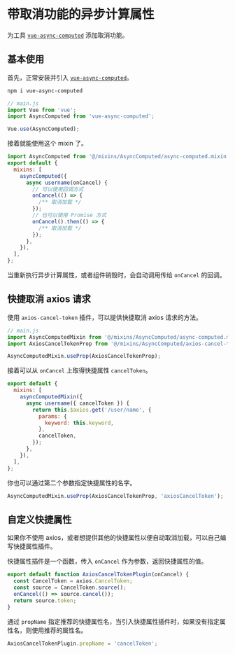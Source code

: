 # 带取消功能的异步计算属性

为工具 [`vue-async-computed`](https://github.com/foxbenjaminfox/vue-async-computed) 添加取消功能。

## 基本使用

首先，正常安装并引入 [`vue-async-computed`](https://github.com/foxbenjaminfox/vue-async-computed)。

```bash
npm i vue-async-computed
```

```js
// main.js
import Vue from 'vue';
import AsyncComputed from 'vue-async-computed';

Vue.use(AsyncComputed);
```

接着就能使用这个 mixin 了。

```js
import AsyncComputed from '@/mixins/AsyncComputed/async-computed.mixin';
export default {
  mixins: [
    asyncComputed({
      async username(onCancel) {
        // 可以使用回调方式
        onCancel(() => {
          /** 取消加载 */
        });
        // 也可以使用 Promise 方式
        onCancel().then(() => {
          /** 取消加载 */
        });
      },
    }),
  ],
};
```

当重新执行异步计算属性，或者组件销毁时，会自动调用传给 `onCancel` 的回调。

## 快捷取消 axios 请求

使用 `axios-cancel-token` 插件，可以提供快捷取消 axios 请求的方法。

```js
// main.js
import AsyncComputedMixin from '@/mixins/AsyncComputed/async-computed.mixin';
import AxiosCancelTokenProp from '@/mixins/AsyncComputed/axios-cancel-token.prop';

AsyncComputedMixin.useProp(AxiosCancelTokenProp);
```

接着可以从 `onCancel` 上取得快捷属性 `cancelToken`。

```js
export default {
  mixins: [
    asyncComputedMixin({
      async username({ cancelToken }) {
        return this.$axios.get('/user/name', {
          params: {
            keyword: this.keyword,
          },
          cancelToken,
        });
      },
    }),
  ],
};
```

你也可以通过第二个参数指定快捷属性的名字。

```js
AsyncComputedMixin.useProp(AxiosCancelTokenProp, 'axiosCancelToken');
```

## 自定义快捷属性

如果你不使用 axios，或者想提供其他的快捷属性以便自动取消加载，可以自己编写快捷属性插件。

快捷属性插件是一个函数，传入 `onCancel` 作为参数，返回快捷属性的值。

```js
export default function AxiosCancelTokenPlugin(onCancel) {
  const CancelToken = axios.CancelToken;
  const source = CancelToken.source();
  onCancel(() => source.cancel());
  return source.token;
}
```

通过 `propName` 指定推荐的快捷属性名，当引入快捷属性插件时，如果没有指定属性名，则使用推荐的属性名。

```js
AxiosCancelTokenPlugin.propName = 'cancelToken';
```
